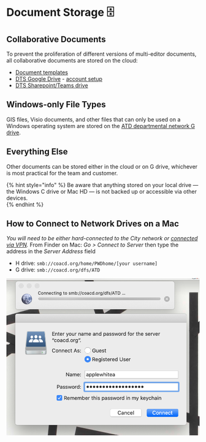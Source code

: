 # Document Storage 🗄️

## Collaborative Docum​ents

To prevent the proliferation of different versions of multi-editor documents, all collaborative documents are stored on the cloud:

* [Document templates](https://drive.google.com/open?id=1Txqc8xGkwa3h9lrRoXGzGjLlVo0S8DA6)
* ​[DTS Google Drive](https://drive.google.com/drive/folders/1fNmU-czryk5wJsn1gmb4WYUJJdut8Me7)​ - [​account setup](https://github.com/cityofaustin/atd-data-tech/wiki/Using-Google-as-a-City-employee)​​
* [DTS Sharepoint/Teams drive](https://teams.microsoft.com/_#/tab::7dc26d1f-21aa-43dd-9dd9-ab25188b15a7/General?threadId=19:6125816a2bd34142a9b23fc916a968b8%40thread.skype&ctx=channel)

## Windows-only File Types

GIS files, Visio documents, and other files that can only be used on a Windows operating system are stored on the [ATD departmental network G drive](https://coacd.org/dfs/ATD).

## Everything Else

Other documents can be stored either in the cloud or on G drive, whichever is most practical for the team and customer.

{% hint style="info" %}
Be aware that anything stored on your local drive — the Windows C drive or Mac HD — is not backed up or accessible via other devices.  
{% endhint %}

## **How to Connect to Network Drives on a Mac**

_You will need to be either hard-connected to the City network or_ [_connected via VPN_](https://atd-dts.gitbook.io/wiki/on-boarding#vpn-and-remote-access)_._ From Finder on Mac: _Go &gt; Connect to Server_ then type the address in the _Server Address_ field

* H drive: `smb://coacd.org/home/PWDhome/[your username]`
* G drive: `smb://coacd.org/dfs/ATD`

![](.gitbook/assets/screen-shot-2020-07-29-at-12.38.07-pm%20%281%29.png)



